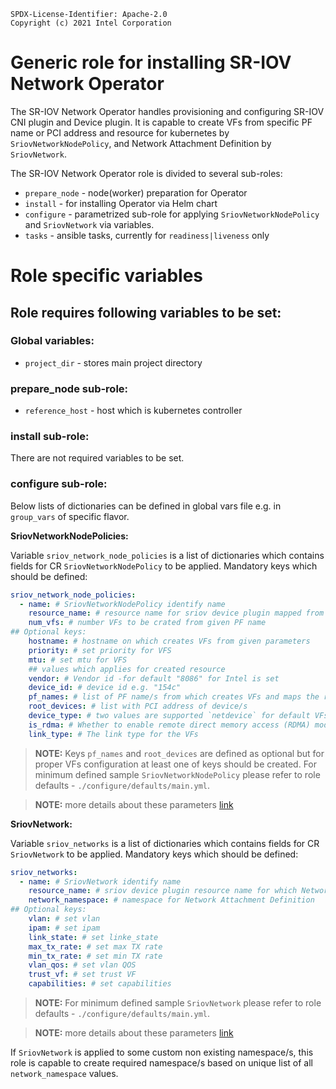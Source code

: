 ```text
SPDX-License-Identifier: Apache-2.0
Copyright (c) 2021 Intel Corporation
```

# Generic role for installing SR-IOV Network Operator

The SR-IOV Network Operator handles provisioning and configuring SR-IOV CNI plugin and Device plugin. It is capable to create VFs from specific PF name or PCI address and resource for kubernetes by `SriovNetworkNodePolicy`, and Network Attachment Definition by `SriovNetwork`.

The SR-IOV Network Operator role is divided to several sub-roles:
- `prepare_node` - node(worker) preparation for Operator
- `install` - for installing Operator via Helm chart
- `configure` - parametrized sub-role for applying `SriovNetworkNodePolicy` and `SriovNetwork` via variables.
- `tasks` - ansible tasks, currently for `readiness|liveness` only 

# Role specific variables

## Role requires following variables to be set:

### Global variables:
- `project_dir` - stores main project directory

### prepare_node sub-role:
- `reference_host` - host which is kubernetes controller

### install sub-role:
There are not required variables to be set.

### configure sub-role:

Below lists of dictionaries can be defined in global vars file e.g. in `group_vars` of specific flavor.

**SriovNetworkNodePolicies:**

Variable `sriov_network_node_policies` is a list of dictionaries which contains fields for CR `SriovNetworkNodePolicy` to be applied.
Mandatory keys which should be defined:

```yaml
sriov_network_node_policies:
  - name: # SriovNetworkNodePolicy identify name
    resource_name: # resource name for sriov device plugin mapped from given pf_name
    num_vfs: # number VFs to be crated from given PF name
## Optional keys:
    hostname: # hostname on which creates VFs from given parameters
    priority: # set priority for VFS
    mtu: # set mtu for VFS
    ## values which applies for created resource
    vendor: # Vendor id -for default "8086" for Intel is set
    device_id: # device id e.g. "154c"
    pf_names: # list of PF name/s from which creates VFs and maps the resource
    root_devices: # list with PCI address of device/s
    device_type: # two values are supported `netdevice` for default VFs driver and `vfio-pci` for VF to be bound - default value if not defined is "netdevice"
    is_rdma: # Whether to enable remote direct memory access (RDMA) mode
    link_type: # The link type for the VFs
```
> **NOTE:** Keys `pf_names` and `root_devices` are defined as optional but for proper VFs configuration at least one of keys should be created. For minimum defined sample `SriovNetworkNodePolicy` please refer to role defaults - `./configure/defaults/main.yml`.

> **NOTE:** more details about these parameters [link](https://docs.openshift.com/container-platform/4.7/networking/hardware_networks/configuring-sriov-device.html#configuring-sriov-device)


**SriovNetwork:**

Variable `sriov_networks` is a list of dictionaries which contains fields for CR `SriovNetwork` to be applied.
Mandatory keys which should be defined:

```yaml
sriov_networks:
  - name: # SriovNetwork identify name
    resource_name: # sriov device plugin resource name for which Network Attachment Definition maps
    network_namespace: # namespace for Network Attachment Definition
## Optional keys:
    vlan: # set vlan
    ipam: # set ipam
    link_state: # set linke_state
    max_tx_rate: # set max TX rate
    min_tx_rate: # set min TX rate
    vlan_qos: # set vlan QOS
    trust_vf: # set trust VF
    capabilities: # set capabilities
```

> **NOTE:** For minimum defined sample `SriovNetwork` please refer to role defaults - `./configure/defaults/main.yml`.

> **NOTE:** more details about these parameters [link](https://docs.openshift.com/container-platform/4.7/networking/hardware_networks/configuring-sriov-net-attach.html)

If `SriovNetwork` is applied to some custom non existing namespace/s, this role is capable to create required namespace/s based on unique list of all `network_namespace` values.
